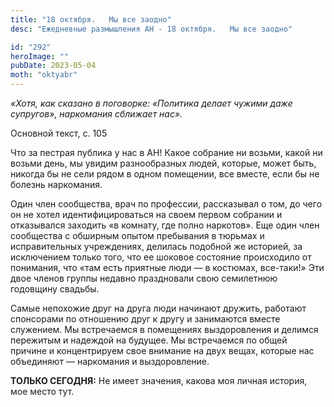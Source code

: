 ```yaml
---
title: "18 октября.   Мы все заодно"
desc: "Ежедневные размышления АН - 18 октября.   Мы все заодно"

id: "292"
heroImage: ""
pubDate: 2023-05-04
moth: "oktyabr"
---
```


_«Хотя, как сказано в поговорке: «Политика делает чужими даже супругов»,
наркомания сближает нас»._

Основной текст, с. 105

Что за пестрая публика у нас в АН! Какое собрание ни возьми, какой ни возьми
день, мы увидим разнообразных людей, которые, может быть, никогда бы не сели
рядом в одном помещении, все вместе, если бы не болезнь наркомания.

Один член сообщества, врач по профессии, рассказывал о том, до чего он не
хотел идентифицироваться на своем первом собрании и отказывался заходить «в
комнату, где полно наркотов». Еще один член сообщества с обширным опытом
пребывания в тюрьмах и исправительных учреждениях, делилась подобной же
историей, за исключением только того, что ее шоковое состояние происходило от
понимания, что «там есть приятные люди — в костюмах, все-таки!» Эти двое
членов группы недавно праздновали свою семилетнюю годовщину свадьбы.

Самые непохожие друг на друга люди начинают дружить, работают спонсорами по
отношению друг к другу и занимаются вместе служением. Мы встречаемся в
помещениях выздоровления и делимся пережитым и надеждой на будущее. Мы
встречаемся по общей причине и концентрируем свое внимание на двух вещах,
которые нас объединяют — наркомания и выздоровление.

**ТОЛЬКО СЕГОДНЯ:** Не имеет значения, какова моя личная история, мое место
тут.
